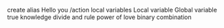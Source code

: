 create alias
Hello you 
/action
local variables
Local variable
Global variable
true knowledge
divide and rule
power of love
binary
combination
